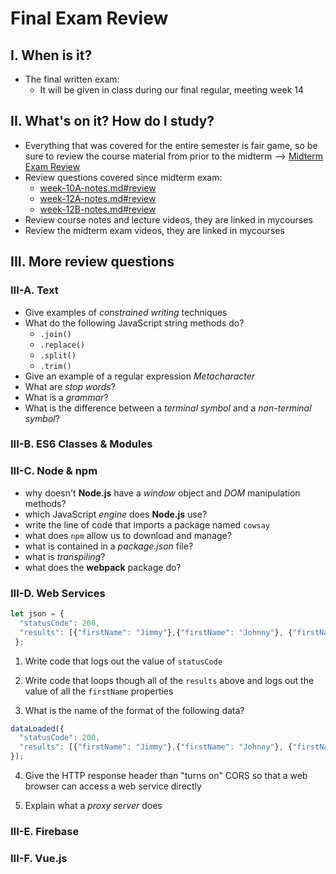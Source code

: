 # Final Exam Review

## I. When is it?
- The final written exam:
  - It will be given in class during our final regular, meeting week 14

## II. What's on it? How do I study?
- Everything that was covered for the entire semester is fair game, so be sure to review the course material from prior to the midterm --> [Midterm Exam Review](../exams/midterm-exam-review.md)
- Review questions covered since midterm exam:
  - [week-10A-notes.md#review](../weekly/week-10A-notes.md#review)
  - [week-12A-notes.md#review](../weekly/week-12A-notes.md#review)
  - [week-12B-notes.md#review](../weekly/week-12B-notes.md#review)
- Review course notes and lecture videos, they are linked in mycourses
- Review the midterm exam videos, they are linked in mycourses

## III. More review questions

### III-A. Text

- Give examples of *constrained writing* techniques
- What do the following JavaScript string methods do?
  - `.join()`
  - `.replace()`
  - `.split()`
  - `.trim()`
- Give an example of a regular expression *Metacharacter*
- What are *stop words*?
- What is a *grammar*?
- What is the difference between a *terminal symbol* and a *non-terminal symbol*?

### III-B. ES6 Classes & Modules


### III-C. Node & npm

- why doesn't **Node.js** have a *window* object and *DOM* manipulation methods?
- which JavaScript *engine* does **Node.js** use?
- write the line of code that imports a package named `cowsay`
- what does `npm` allow us to download and manage?
- what is contained in a *package.json* file?
- what is *transpiling*?
- what does the **webpack** package do?


### III-D. Web Services

```js
let json = {
  "statusCode": 200, 
  "results": [{"firstName": "Jimmy"},{"firstName": "Johnny"}, {"firstName": "Jilly"}]
 };
 ```

1) Write code that logs out the value of `statusCode`

2) Write code that loops though all of the `results` above and logs out the value of all the `firstName` properties

3) What is the name of the format of the following data?

```js
dataLoaded({
  "statusCode": 200, 
  "results": [{"firstName": "Jimmy"},{"firstName": "Johnny"}, {"firstName": "Jilly"}]};
});
```

4) Give the HTTP response header than "turns on" CORS so that a web browser can access a web service directly

5) Explain what a *proxy server* does



### III-E. Firebase

### III-F. Vue.js
